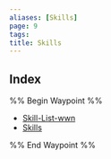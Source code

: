 ```yaml
---
aliases: [Skills]
page: 9
tags: 
title: Skills
---
```




## Index

%% Begin Waypoint %%
- [Skill-List-wwn](./Skill-List-wwn.md)
- [Skills](./Skills.md)

%% End Waypoint %%
